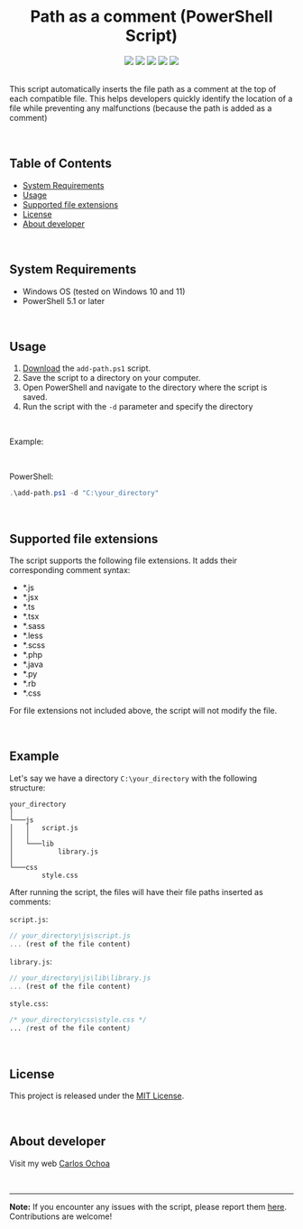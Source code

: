 <div align="center">
  <h1>Path as a comment (PowerShell Script)</h1>
  <a href="https://github.com/CarlosUlisesOchoa/Path-as-a-comment-PowerShell"><img src="https://img.shields.io/badge/latest%20release-v1.0.0-blue" /></a>
  <a href="https://github.com/CarlosUlisesOchoa/Path-as-a-comment-PowerShell"><img src="https://img.shields.io/badge/coverage-100%25-brightgreen" /></a>
  <a href="https://github.com/CarlosUlisesOchoa/Path-as-a-comment-PowerShell"><img src="https://img.shields.io/tokei/lines/github/carlosulisesochoa/Path-as-a-comment-PowerShell" /></a>
  <a href="https://github.com/CarlosUlisesOchoa/Path-as-a-comment-PowerShell"><img src="https://img.shields.io/badge/PRs-welcome-brightgreen" /></a>
  <a href="https://github.com/CarlosUlisesOchoa/Path-as-a-comment-PowerShell/blob/main/LICENSE"><img src="https://img.shields.io/badge/license-MIT-blue" /></a>
</div>

<br/>

This script automatically inserts the file path as a comment at the top of each compatible file. This helps developers quickly identify the location of a file while preventing any malfunctions (because the path is added as a comment)

<br/>

## Table of Contents

- [System Requirements](#system-requirements)
- [Usage](#usage)
- [Supported file extensions](#supported-file-extensions)
- [License](#license)
- [About developer](#about-developer)

<br/>

## System Requirements

- Windows OS (tested on Windows 10 and 11)
- PowerShell 5.1 or later

<br/>

## Usage

1. [Download](https://raw.githubusercontent.com/CarlosUlisesOchoa/Path-as-a-comment-PowerShell/main/add-path.ps1) the `add-path.ps1` script.
2. Save the script to a directory on your computer.
3. Open PowerShell and navigate to the directory where the script is saved.
4. Run the script with the `-d` parameter and specify the directory

<br/>

Example:

<br/>

PowerShell:
```PowerShell
.\add-path.ps1 -d "C:\your_directory"
```

<br />

## Supported file extensions

The script supports the following file extensions. It adds their corresponding comment syntax:

- *.js
- *.jsx
- *.ts
- *.tsx
- *.sass
- *.less
- *.scss
- *.php
- *.java
- *.py
- *.rb
- *.css

For file extensions not included above, the script will not modify the file.

<br/>

## Example

Let's say we have a directory `C:\your_directory` with the following structure:

```
your_directory
│
└───js
│   │   script.js
│   │
│   └───lib
│           library.js
│   
└───css
        style.css
```

After running the script, the files will have their file paths inserted as comments:

`script.js`:

```javascript
// your_directory\js\script.js
... (rest of the file content)
```

`library.js`:

```javascript
// your_directory\js\lib\library.js
... (rest of the file content)
```

`style.css`:

```css
/* your_directory\css\style.css */
... (rest of the file content)
```

<br/>

## License

This project is released under the [MIT License](LICENSE).

<br/>

## About developer

Visit my web [Carlos Ochoa](https://carlos8a.com)

<br/>

---

**Note:** If you encounter any issues with the script, please report them [here](https://github.com/CarlosUlisesOchoa/Path-as-a-comment-PowerShell/issues). Contributions are welcome!
